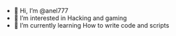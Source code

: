 - 👋 Hi, I’m @anel777
- 👀 I’m interested in Hacking and gaming
- 🌱 I’m currently learning How to write code and scripts


<!---
Anel777/Anel777 is a ✨ special ✨ repository because its `README.md` (this file) appears on your GitHub profile.
You can click the Preview link to take a look at your changes.
--->
